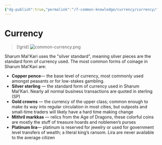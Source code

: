 ```yaml
---
{"dg-publish":true,"permalink":"/7-common-knowledge/currency/currency/","noteIcon":""}
---
```


# Currency

>[!grid]
>![common-currency.png](/img/user/x.%20Assets/Attachments/Images/Misc/common-currency.png)

Sharum Mal'Kari uses the "silver standard", meaning silver pieces are the standard form of currency used. The most common forms of coinage in Sharum Mal’Kari are:

- **Copper pence**— the base level of currency, most commonly used amongst peasants or for low-stakes gambling.
- **Silver sterling** — the standard form of currency used in Sharum Mal’Kari. Nearly all normal business transactions are quoted in sterling (SP)
- **Gold crowns** — the currency of the upper class; common enough to make its way into regular circulation in most cities, but outposts and small-time traders will likely have a hard time making change
- **Mithril markkas** — relics from the Age of Dragons, these colorful coins are mostly the stuff of treasure hoards and noblemen’s purses
- **Platinum lira**— platinum is reserved for jewelry or used for government level transfers of wealth; a literal king’s ransom. Lira are never available to the average citizen



